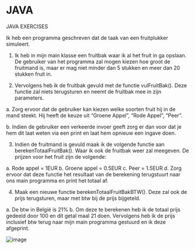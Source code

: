 # JAVA
JAVA EXERCISES

Ik heb een programma geschreven dat de taak van een fruitplukker simuleert.

1.	Ik heb in mijn main klasse een fruitbak waar ik al het fruit in ga opslaan. De gebruiker van het programma zal mogen kiezen hoe groot de fruitmand is, maar er mag niet minder dan 5 stukken en meer dan 20 stukken fruit in.

2.	Vervolgens heb ik de fruitbak gevuld met de functie vulFruitBak(). Deze functie zal niets terugsturen en neemt de fruitbak mee in zijn parameters.

a.	Zorg ervoor dat de gebruiker kan kiezen welke soorten fruit hij in de mand steekt. Hij heeft de keuze uit “Groene Appel”, “Rode Appel”, “Peer”.

b.	Indien de gebruiker een verkeerde invoer geeft zorg er dan voor dat je hem dit laat weten via een print en laat hem opnieuw een ingave doen.

3.	Indien de fruitmand is gevuld maak ik de volgende functie aan berekenTotaalFruitBak(). Waar ik ook de fruitbak weer zal meegeven. De prijzen voor het fruit zijn de volgende:

a.	Rode appel = 1EUR
b.	Groene appel = 0.5EUR
c.	Peer = 1.5EUR
d.	Zorg ervoor dat deze functie het resultaat van de berekening terugstuurt naar ons main programma en print het totaal af.

4.	Maak een nieuwe functie berekenTotaalFruitBakBTW(). Deze zal ook de prijs terugsturen, maar met btw bij de prijs bijgeteld.

a.	De btw in België is 21%
b.	Om deze te berekenen heb ik de totaal prijs gedeeld door 100 en dit getal maal 21 doen. Vervolgens heb ik de prijs inclusief btw terug naar mijn main programma gestuurd en ik deze afgeprint.

![image](https://github.com/osmanaktrk/JAVA/assets/74795147/ff5e338a-4162-4a93-932d-00e95d06f1ca)

